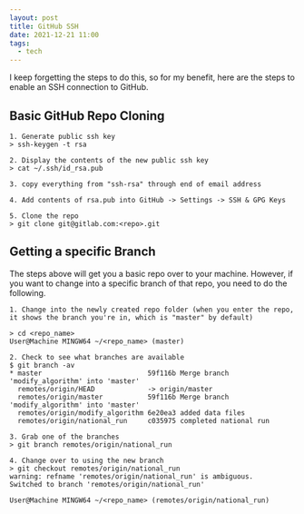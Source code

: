 ```yaml
---
layout: post
title: GitHub SSH	
date: 2021-12-21 11:00
tags:
  - tech
---
```


I keep forgetting the steps to do this, so for my benefit, here are the steps to enable an SSH connection to GitHub.

## Basic GitHub Repo Cloning

```
1. Generate public ssh key
> ssh-keygen -t rsa

2. Display the contents of the new public ssh key
> cat ~/.ssh/id_rsa.pub

3. copy everything from "ssh-rsa" through end of email address

4. Add contents of rsa.pub into GitHub -> Settings -> SSH & GPG Keys

5. Clone the repo
> git clone git@gitlab.com:<repo>.git
```

## Getting a specific Branch

The steps above will get you a basic repo over to your machine.  However, if you want to change into a specific branch of that repo, you need to do the following.

```
1. Change into the newly created repo folder (when you enter the repo, 
it shows the branch you're in, which is "master" by default)

> cd <repo_name>
User@Machine MINGW64 ~/<repo_name> (master) 

2. Check to see what branches are available
$ git branch -av
* master                          59f116b Merge branch 'modify_algorithm' into 'master'
  remotes/origin/HEAD             -> origin/master
  remotes/origin/master           59f116b Merge branch 'modify_algorithm' into 'master'
  remotes/origin/modify_algorithm 6e20ea3 added data files
  remotes/origin/national_run     c035975 completed national run

3. Grab one of the branches
> git branch remotes/origin/national_run 

4. Change over to using the new branch
> git checkout remotes/origin/national_run
warning: refname 'remotes/origin/national_run' is ambiguous.
Switched to branch 'remotes/origin/national_run'

User@Machine MINGW64 ~/<repo_name> (remotes/origin/national_run) 
```

